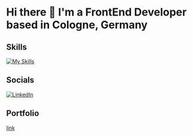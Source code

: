 # Hi there 👋 I'm a FrontEnd Developer based in Cologne, Germany

## Skills
[![My Skills](https://skillicons.dev/icons?i=react,js,html,ts,css,tailwind,bootstrap,git)](https://skillicons.dev)

## Socials
[![LinkedIn](https://img.shields.io/badge/LinkedIn-0A66C2?style=for-the-badge&logo=linkedin&logoColor=white)](www.linkedin.com/in/pablo-azadian)

## Portfolio
[link](https://www.pabloazadian.com)

